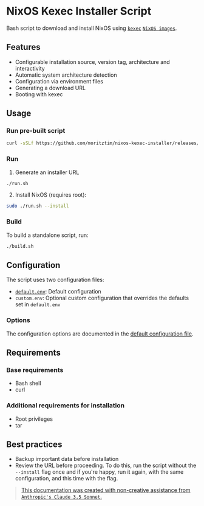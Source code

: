 # NixOS Kexec Installer Script

Bash script to download and install NixOS using [`kexec`](https://man7.org/linux/man-pages/man8/kexec.8.html) [`NixOS images`](https://github.com/nix-community/nixos-images).

## Features

- Configurable installation source, version tag, architecture and interactivity
- Automatic system architecture detection
- Configuration via environment files
- Generating a download URL
- Booting with kexec

## Usage

### Run pre-built script
```bash
curl -sSLf https://github.com/moritztim/nixos-kexec-installer/releases/latest/download/nixos_kexec.sh | bash
```

### Run

1. Generate an installer URL
```bash
./run.sh
```

2. Install NixOS (requires root):
```bash
sudo ./run.sh --install
```

### Build

To build a standalone script, run:
```bash
./build.sh
```

## Configuration

The script uses two configuration files:
- [`default.env`](src/default.env): Default configuration
- `custom.env`: Optional custom configuration that overrides the defaults set in `default.env`

### Options

The configuration options are documented in the [default configuration file](`src/default.env`).

## Requirements

### Base requirements
- Bash shell
- curl

### Additional requirements for installation
- Root privileges
- tar

## Best practices

- Backup important data before installation
- Review the URL before proceeding. To do this, run the script without the `--install` flag once and if you're happy, run it again, with the same configuration, and this time with the flag.


> [This documentation was created with non-creative assistance from `Anthropic's Claude 3.5 Sonnet`.](https://declare-ai.org/1.0.0/non-creative.html)
